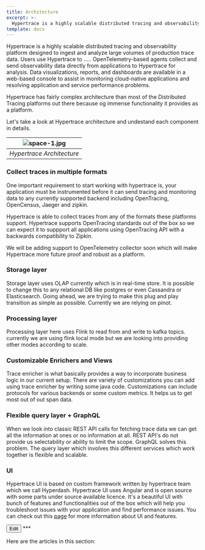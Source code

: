 ```yaml
---
title: Architecture
excerpt: >-
  Hypertrace is a highly scalable distributed tracing and observability platform.
template: docs
---
```

Hypertrace is a highly scalable distributed tracing and observability platform designed to ingest and analyze large volumes of production trace data. Users use Hypertrace to ..... OpenTelemetry-based agents collect and send observability data directly from applications to Hypertrace for analysis. Data visualizations, reports, and dashboards are available in a web-based console to assist in monitoring cloud-native applications and resolving application and service performance problems.

Hypertrace has fairly complex architecture than most of the Distributed Tracing platforms out there because og immense functionality it provides as a platform. 

Let's take a look at Hypertrace architecture and undestand each component in details.


| ![space-1.jpg](https://s3.amazonaws.com/fininity.tech/DT/architecture.png) | 
|:--:| 
| *Hypertrace Architecture* |

### Collect traces in multiple formats
One important requirement to start working with hypertrace is, your application must be instrumented before it can send tracing and monitoring data to any currently supported backend including OpenTracing, OpenCensus, Jaeger and zipkin. 

Hypertrace is able to collect traces from any of the formats these platforms support. Hypertrace supports OpenTracing standards out of the box so we can expect it to suppport all applications using OpenTracing API with a backwards compatibility to Zipkin. 

We will be adding support to OpenTelemetry collector soon which will make Hypertrace more future proof and robust as a platform.

### Storage layer
Storage layer uses OLAP currently which is in real-time store. It is possible to change this to any relational DB like postgres or even Cassandra or Elasticsearch. Going ahead, we are trying to make this plug and play transition as simple as possible. Currently we are relying on pinot. 

### Processing layer
Processing layer here uses Flink to read from and write to kafka topics. currently we are using flink local mode but we are looking into providing other modes according to scale. 

### Customizable Enrichers and Views
Trace enricher is what basically provides a way to incorporate business logic in our current setup. There are variety of customizations you can add using trace enricher by writing some java code. Customizations can include protocols for various backends or some custom metrics. It helps us to get most out of out span data.

### Flexible query layer + GraphQL
When we look into classic REST API calls for fetching trace data we can get all the information at ones or no information at all. REST API's do not provide us selectability or ability to limit the scope. GraphQL solves this problem.  The query layer which involves this different services which work together is flexible and scalable. 

### UI
Hypertrace UI is based on custom framework written by hypertrace team which we call Hyperdash. Hypertrace UI uses Angular and is open source with some parts under source available licence. It's a beautiful UI with bunch of features and functionalities out of the box which will help you troubleshoot issues with your application and find performance issues. You can check out this [page](docs/UI.md) for more information about UI and features. 

<a href="https://github.com/hypertrace/hypertrace-docs-website/tree/master/src/pages/docs/arch/index.md">
<button type="button">Edit</button></a>
***

Here are the articles in this section:
